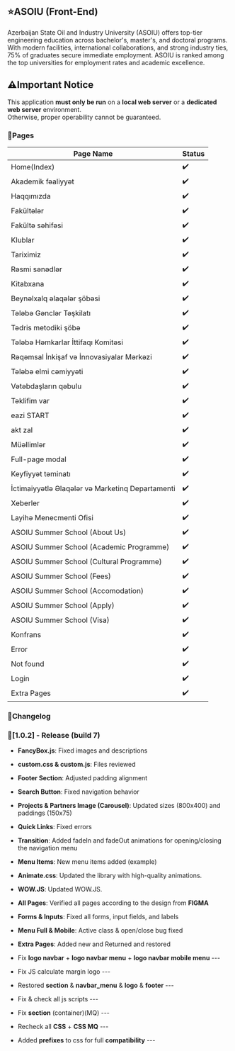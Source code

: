 ## ⭐️ASOIU (Front-End)

Azerbaijan State Oil and Industry University (ASOIU) offers top-tier engineering education across
bachelor's, master's, and doctoral programs. With modern facilities, international collaborations, and strong
industry ties, 75% of graduates secure immediate employment. ASOIU is ranked among the top universities for
employment rates and academic excellence.

###

## ⚠️Important Notice

This application **must only be run** on a **local web server** or a **dedicated web server** environment.  
Otherwise, proper operability cannot be guaranteed.

###

### 📄Pages

| Page Name                                        | Status |
|--------------------------------------------------|--------|
| Home(Index)                                      | ✔️     |
| Akademik fəaliyyət                               | ✔️     |
| Haqqımızda                                       | ✔️     |
| Fakültələr                                       | ✔️     |
| Fakültə səhifəsi                                 | ✔️     |
| Klublar                                          | ✔️     |
| Tariximiz                                        | ✔️     |
| Rəsmi sənədlər                                   | ✔️     |
| Kitabxana                                        | ✔️     |
| Beynəlxalq əlaqələr şöbəsi                       | ✔️     |
| Tələbə Gənclər Təşkilatı                         | ✔️     |
| Tədris metodiki şöbə                             | ✔️     |
| Tələbə Həmkarlar İttifaqı Komitəsi               | ✔️     |
| Rəqəmsal İnkişaf və İnnovasiyalar Mərkəzi        | ✔️     |
| Tələbə elmi cəmiyyəti                            | ✔️     |
| Vətəbdaşların qəbulu                             | ✔️     |
| Təklifim var                                     | ✔️     |
| eazi START                                       | ✔️     |
| akt zal                                          | ✔️     |
| Müəllimlər                                       | ✔️     |
| Full-page modal                                  | ✔️     |
| Keyfiyyət təminatı                               | ✔️     |
| İctimaiyyətlə Əlaqələr və Marketinq Departamenti | ✔️     |
| Xeberler                                         | ✔️     |
| Layihə Menecmenti Ofisi                          | ✔️     |
| ASOIU Summer School (About Us)                   | ✔️     |
| ASOIU Summer School (Academic Programme)         | ✔️     |
| ASOIU Summer School (Cultural Programme)         | ✔️     |
| ASOIU Summer School (Fees)                       | ✔️     |
| ASOIU Summer School (Accomodation)               | ✔️     |
| ASOIU Summer School (Apply)                      | ✔️     |
| ASOIU Summer School (Visa)                       | ✔️     |
| Konfrans                                         | ✔️     |
| Error                                            | ✔️     |
| Not found                                        | ✔️     |
| Login                                            | ✔️     |
| Extra Pages                                      | ✔️     |

###

### 📌Changelog
### 🚀[1.0.2] - Release (build 7)

- **FancyBox.js**: Fixed images and descriptions
- **custom.css & custom.js**: Files reviewed
- **Footer Section**: Adjusted padding alignment
- **Search Button**: Fixed navigation behavior
- **Projects & Partners Image (Carousel)**: Updated sizes (800x400) and paddings (150x75)
- **Quick Links**: Fixed errors
- **Transition**: Added fadeIn and fadeOut animations for opening/closing the navigation menu
- **Menu Items**: New menu items added (example)
- **Animate.css**: Updated the library with high-quality animations.
- **WOW.JS**: Updated WOW.JS.
- **All Pages**: Verified all pages according to the design from **FIGMA**
- **Forms & Inputs**: Fixed all forms, input fields, and labels
- **Menu Full & Mobile**: Active class & open/close bug fixed
- **Extra Pages**: Added new and Returned and restored










- Fix **logo navbar** + **logo navbar menu** + **logo navbar mobile menu**  ---
- Fix JS calculate margin logo ---
- Restored **section** & **navbar_menu** & **logo** & **footer** ---

- Fix & check all js scripts ---

- Fix **section** (container)(MQ) ---
- Recheck all **СSS** + **CSS MQ** ---

- Added **prefixes** to css for full **compatibility** ---